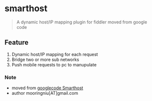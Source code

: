 smarthost
=========

> A dynamic host/IP mapping plugin for fiddler moved from google code 

## Feature ##
1. Dynamic host/IP mapping for each request
2. Bridge two or more sub networks 
3. Push mobile requests to pc to manupulate


### Note ###
* moved from [googlecode Smarthost](http://code.google.com/p/smarthost)
* author mooringniu[AT]gmail.com